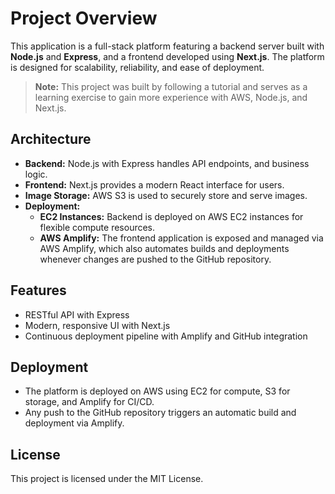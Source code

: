 # Project Overview

This application is a full-stack platform featuring a backend server built with **Node.js** and **Express**, and a frontend developed using **Next.js**. The platform is designed for scalability, reliability, and ease of deployment.

> **Note:** This project was built by following a tutorial and serves as a learning exercise to gain more experience with AWS, Node.js, and Next.js.

## Architecture

- **Backend:** Node.js with Express handles API endpoints, and business logic.
- **Frontend:** Next.js provides a modern React interface for users.
- **Image Storage:** AWS S3 is used to securely store and serve images.
- **Deployment:** 
    - **EC2 Instances:** Backend is deployed on AWS EC2 instances for flexible compute resources.
    - **AWS Amplify:** The frontend application is exposed and managed via AWS Amplify, which also automates builds and deployments whenever changes are pushed to the GitHub repository.

## Features

- RESTful API with Express
- Modern, responsive UI with Next.js
- Continuous deployment pipeline with Amplify and GitHub integration

## Deployment

- The platform is deployed on AWS using EC2 for compute, S3 for storage, and Amplify for CI/CD.
- Any push to the GitHub repository triggers an automatic build and deployment via Amplify.

## License

This project is licensed under the MIT License.